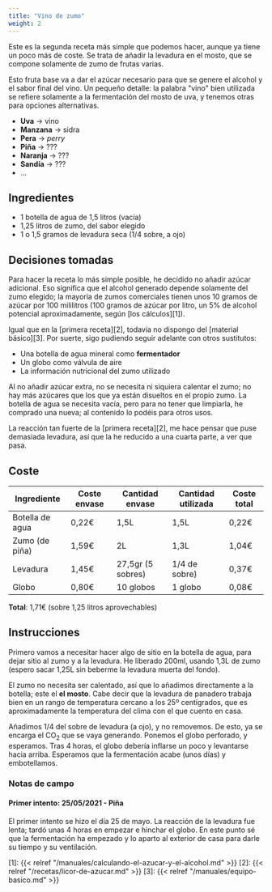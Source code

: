 ```yaml
---
title: "Vino de zumo"
weight: 2
---
```


Este es la segunda receta más simple que podemos hacer, aunque ya tiene un
poco más de coste. Se trata de añadir la levadura en el mosto, que se compone
solamente de zumo de frutas varias.

Esto fruta base va a dar el azúcar necesario para que se genere el alcohol
y el sabor final del vino. Un pequeño detalle: la palabra "vino" bien utilizada
se refiere solamente a la fermentación del mosto de uva, y tenemos otras para
opciones alternativas.

* **Uva** &rarr; vino
* **Manzana** &rarr; sidra
* **Pera** &rarr; *perry*
* **Piña** &rarr; ???
* **Naranja** &rarr; ???
* **Sandía** &rarr; ???
* ...

## Ingredientes

* 1 botella de agua de 1,5 litros (vacía)
* 1,25 litros de zumo, del sabor elegido
* 1 o 1,5 gramos de levadura seca (1/4 sobre, a ojo)

## Decisiones tomadas

Para hacer la receta lo más simple posible, he decidido no añadir azúcar adicional.
Eso significa que el alcohol generado depende solamente del zumo elegido; la mayoría
de zumos comerciales tienen unos 10 gramos de azúcar por 100 mililitros (100 gramos
de azúcar por litro, un 5% de alcohol potencial aproximadamente, según [los cálculos][1]).

Igual que en la [primera receta][2], todavía no dispongo del [material básico][3].
Por suerte, sigo pudiendo seguir adelante con otros sustitutos:

* Una botella de agua mineral como **fermentador**
* Un globo como válvula de aire
* La información nutricional del zumo utilizado

Al no añadir azúcar extra, no se necesita ni siquiera calentar el zumo; no hay más
azúcares que los que ya están disueltos en el propio zumo. La botella de agua se
necesita vacía, pero para no tener que limpiarla, he comprado una nueva; al contenido
lo podéis para otros usos.

La reacción tan fuerte de la [primera receta][2], me hace pensar que puse demasiada
levadura, así que la he reducido a una cuarta parte, a ver que pasa.

## Coste

| Ingrediente     | Coste envase | Cantidad envase   | Cantidad utilizada | Coste total |
|-----------------|--------------|-------------------|--------------------|-------------|
| Botella de agua | 0,22€        | 1,5L              | 1,5L               | 0,22€       |
| Zumo (de piña)  | 1,59€        | 2L                | 1,3L               | 1,04€       |
| Levadura        | 1,45€        | 27,5gr (5 sobres) | 1/4 de sobre)      | 0,37€       |
| Globo           | 0,80€        | 10 globos         | 1 globo            | 0,08€       |

**Total**: 1,71€ (sobre 1,25 litros aprovechables)

## Instrucciones

Primero vamos a necesitar hacer algo de sitio en la botella de agua, para dejar
sitio al zumo y a la levadura. He liberado 200ml, usando 1,3L de zumo (espero sacar
1,25L sin beberme la levadura muerta del fondo).

El zumo no necesita ser calentado, así que lo añadimos directamente a la botella;
este el **el mosto**. Cabe decir que la levadura de panadero trabaja bien en un
rango de temperatura cercano a los 25º centígrados, que es aproximadamente la
temperatura del clima con el que cuento en casa.

Añadimos 1/4 del sobre de levadura (a ojo), y no removemos. De esto, ya se encarga
el CO<sub>2</sub> que se vaya generando. Ponemos el globo perforado, y esperamos.
Tras 4 horas, el globo debería inflarse un poco y levantarse hacia arriba. Esperamos
que la fermentación acabe (unos días) y embotellamos.

### Notas de campo

#### Primer intento: 25/05/2021 - Piña

El primer intento se hizo el día 25 de mayo. La reacción de la levadura fue lenta;
tardó unas 4 horas en empezar e hinchar el globo. En este punto sé que la fermentación
ha empezado y lo aparto al exterior de casa para darle su tiempo y su ventilación.

[1]: {{< relref "/manuales/calculando-el-azucar-y-el-alcohol.md" >}}
[2]: {{< relref "/recetas/licor-de-azucar.md" >}}
[3]: {{< relref "/manuales/equipo-basico.md" >}}
